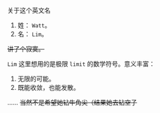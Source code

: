 关于这个英文名

1. 姓： `Watt`。
2. 名： `Lim`。

~~讲了个寂寞。~~

`Lim` 这里想用的是极限 `limit` 的数学符号。意义丰富：
1. 无限的可能。
1. 既能收敛，也能发散。

……
~~当然不是希望她钻牛角尖（结果她去钻空子~~
